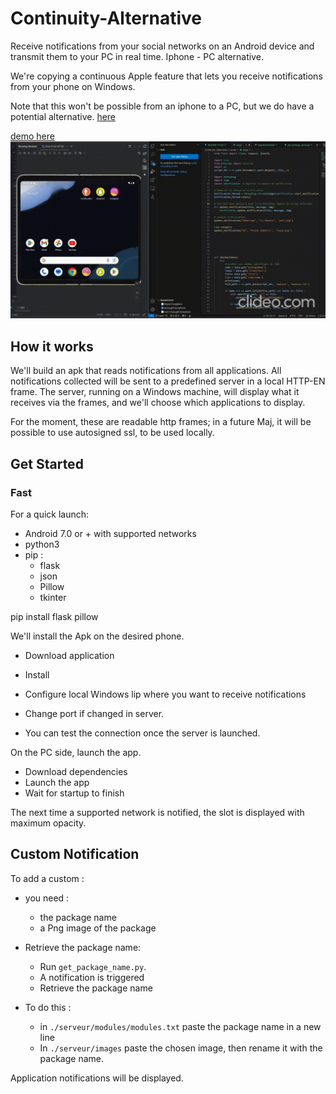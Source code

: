 # Continuity-Alternative
Receive notifications from your social networks on an Android device and transmit them to your PC in real time. Iphone - PC alternative.


We're copying a continuous Apple feature that lets you receive notifications from your phone on Windows.

Note that this won't be possible from an iphone to a PC, but we do have a potential alternative. [here](./iOs-Iphone-user-en.md)

[demo here](./img/demo.mp4)
![demo ici](./img/demo.gif)

## How it works

We'll build an apk that reads notifications from all applications. All notifications collected will be sent to a predefined server in a local HTTP-EN frame. The server, running on a Windows machine, will display what it receives via the frames, and we'll choose which applications to display.

For the moment, these are readable http frames; in a future Maj, it will be possible to use autosigned ssl, to be used locally.

## Get Started


### Fast
For a quick launch:

- Android 7.0 or + with supported networks
- python3
- pip :
    - flask
    - json
    - Pillow
    - tkinter

pip install flask pillow

We'll install the Apk on the desired phone.

- Download application
- Install
- Configure local Windows lip where you want to receive notifications
- Change port if changed in server.

- You can test the connection once the server is launched.

On the PC side, launch the app.

- Download dependencies
- Launch the app
- Wait for startup to finish

The next time a supported network is notified, the slot is displayed with maximum opacity.



## Custom Notification


To add a custom :

- you need :
    - the package name
    - a Png image of the package

- Retrieve the package name:
    - Run `get_package_name.py`.
    - A notification is triggered 
    - Retrieve the package name

- To do this :
    - in `./serveur/modules/modules.txt` paste the package name in a new line
    - In `./serveur/images` paste the chosen image, then rename it with the package name.

Application notifications will be displayed.